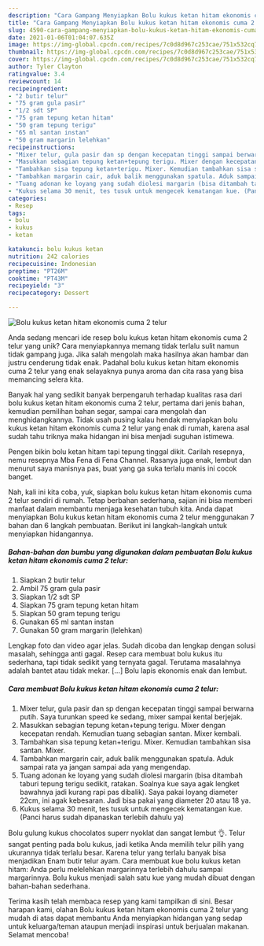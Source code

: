 ```yaml
---
description: "Cara Gampang Menyiapkan Bolu kukus ketan hitam ekonomis cuma 2 telur, Bisa Manjain Lidah"
title: "Cara Gampang Menyiapkan Bolu kukus ketan hitam ekonomis cuma 2 telur, Bisa Manjain Lidah"
slug: 4590-cara-gampang-menyiapkan-bolu-kukus-ketan-hitam-ekonomis-cuma-2-telur-bisa-manjain-lidah
date: 2021-01-06T01:04:07.635Z
image: https://img-global.cpcdn.com/recipes/7c0d8d967c253cae/751x532cq70/bolu-kukus-ketan-hitam-ekonomis-cuma-2-telur-foto-resep-utama.jpg
thumbnail: https://img-global.cpcdn.com/recipes/7c0d8d967c253cae/751x532cq70/bolu-kukus-ketan-hitam-ekonomis-cuma-2-telur-foto-resep-utama.jpg
cover: https://img-global.cpcdn.com/recipes/7c0d8d967c253cae/751x532cq70/bolu-kukus-ketan-hitam-ekonomis-cuma-2-telur-foto-resep-utama.jpg
author: Tyler Clayton
ratingvalue: 3.4
reviewcount: 14
recipeingredient:
- "2 butir telur"
- "75 gram gula pasir"
- "1/2 sdt SP"
- "75 gram tepung ketan hitam"
- "50 gram tepung terigu"
- "65 ml santan instan"
- "50 gram margarin lelehkan"
recipeinstructions:
- "Mixer telur, gula pasir dan sp dengan kecepatan tinggi sampai berwarna putih. Saya turunkan speed ke sedang, mixer sampai kental berjejak."
- "Masukkan sebagian tepung ketan+tepung terigu. Mixer dengan kecepatan rendah. Kemudian tuang sebagian santan. Mixer kembali."
- "Tambahkan sisa tepung ketan+terigu. Mixer. Kemudian tambahkan sisa santan. Mixer."
- "Tambahkan margarin cair, aduk balik menggunakan spatula. Aduk sampai rata ya jangan sampai ada yang mengendap."
- "Tuang adonan ke loyang yang sudah diolesi margarin (bisa ditambah taburi tepung terigu sedikit, ratakan. Soalnya kue saya agak lengket bawahnya jadi kurang rapi pas dibalik). Saya pakai loyang diameter 22cm, ini agak kebesaran. Jadi bisa pakai yang diameter 20 atau 18 ya."
- "Kukus selama 30 menit, tes tusuk untuk mengecek kematangan kue. (Panci harus sudah dipanaskan terlebih dahulu ya)"
categories:
- Resep
tags:
- bolu
- kukus
- ketan

katakunci: bolu kukus ketan 
nutrition: 242 calories
recipecuisine: Indonesian
preptime: "PT26M"
cooktime: "PT43M"
recipeyield: "3"
recipecategory: Dessert

---
```



![Bolu kukus ketan hitam ekonomis cuma 2 telur](https://img-global.cpcdn.com/recipes/7c0d8d967c253cae/751x532cq70/bolu-kukus-ketan-hitam-ekonomis-cuma-2-telur-foto-resep-utama.jpg)

Anda sedang mencari ide resep bolu kukus ketan hitam ekonomis cuma 2 telur yang unik? Cara menyiapkannya memang tidak terlalu sulit namun tidak gampang juga. Jika salah mengolah maka hasilnya akan hambar dan justru cenderung tidak enak. Padahal bolu kukus ketan hitam ekonomis cuma 2 telur yang enak selayaknya punya aroma dan cita rasa yang bisa memancing selera kita.

Banyak hal yang sedikit banyak berpengaruh terhadap kualitas rasa dari bolu kukus ketan hitam ekonomis cuma 2 telur, pertama dari jenis bahan, kemudian pemilihan bahan segar, sampai cara mengolah dan menghidangkannya. Tidak usah pusing kalau hendak menyiapkan bolu kukus ketan hitam ekonomis cuma 2 telur yang enak di rumah, karena asal sudah tahu triknya maka hidangan ini bisa menjadi suguhan istimewa.

Pengen bikin bolu ketan hitam tapi tepung tinggal dikit. Carilah resepnya, nemu resepnya Mba Fena di Fena Channel. Rasanya juga enak, lembut dan menurut saya manisnya pas, buat yang ga suka terlalu manis ini cocok banget.


Nah, kali ini kita coba, yuk, siapkan bolu kukus ketan hitam ekonomis cuma 2 telur sendiri di rumah. Tetap berbahan sederhana, sajian ini bisa memberi manfaat dalam membantu menjaga kesehatan tubuh kita. Anda dapat menyiapkan Bolu kukus ketan hitam ekonomis cuma 2 telur menggunakan 7 bahan dan 6 langkah pembuatan. Berikut ini langkah-langkah untuk menyiapkan hidangannya.

<!--inarticleads1-->

##### Bahan-bahan dan bumbu yang digunakan dalam pembuatan Bolu kukus ketan hitam ekonomis cuma 2 telur:

1. Siapkan 2 butir telur
1. Ambil 75 gram gula pasir
1. Siapkan 1/2 sdt SP
1. Siapkan 75 gram tepung ketan hitam
1. Siapkan 50 gram tepung terigu
1. Gunakan 65 ml santan instan
1. Gunakan 50 gram margarin (lelehkan)


Lengkap foto dan video agar jelas. Sudah dicoba dan lengkap dengan solusi masalah, sehingga anti gagal. Resep cara membuat bolu kukus itu sederhana, tapi tidak sedikit yang ternyata gagal. Terutama masalahnya adalah bantet atau tidak mekar. […] Bolu lapis ekonomis enak dan lembut. 

<!--inarticleads2-->

##### Cara membuat Bolu kukus ketan hitam ekonomis cuma 2 telur:

1. Mixer telur, gula pasir dan sp dengan kecepatan tinggi sampai berwarna putih. Saya turunkan speed ke sedang, mixer sampai kental berjejak.
1. Masukkan sebagian tepung ketan+tepung terigu. Mixer dengan kecepatan rendah. Kemudian tuang sebagian santan. Mixer kembali.
1. Tambahkan sisa tepung ketan+terigu. Mixer. Kemudian tambahkan sisa santan. Mixer.
1. Tambahkan margarin cair, aduk balik menggunakan spatula. Aduk sampai rata ya jangan sampai ada yang mengendap.
1. Tuang adonan ke loyang yang sudah diolesi margarin (bisa ditambah taburi tepung terigu sedikit, ratakan. Soalnya kue saya agak lengket bawahnya jadi kurang rapi pas dibalik). Saya pakai loyang diameter 22cm, ini agak kebesaran. Jadi bisa pakai yang diameter 20 atau 18 ya.
1. Kukus selama 30 menit, tes tusuk untuk mengecek kematangan kue. (Panci harus sudah dipanaskan terlebih dahulu ya)


Bolu gulung kukus chocolatos superr nyoklat dan sangat lembut 👌. Telur sangat penting pada bolu kukus, jadi ketika Anda memilih telur pilih yang ukurannya tidak terlalu besar. Karena telur yang terlalu banyak bisa menjadikan Enam butir telur ayam. Cara membuat kue bolu kukus ketan hitam: Anda perlu melelehkan margarinnya terlebih dahulu sampai margarinnya. Bolu kukus menjadi salah satu kue yang mudah dibuat dengan bahan-bahan sederhana. 

Terima kasih telah membaca resep yang kami tampilkan di sini. Besar harapan kami, olahan Bolu kukus ketan hitam ekonomis cuma 2 telur yang mudah di atas dapat membantu Anda menyiapkan hidangan yang sedap untuk keluarga/teman ataupun menjadi inspirasi untuk berjualan makanan. Selamat mencoba!
